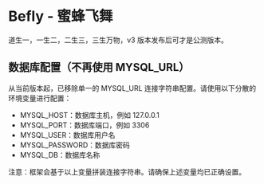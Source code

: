 # Befly - 蜜蜂飞舞

道生一，一生二，二生三，三生万物，v3 版本发布后可才是公测版本。

## 数据库配置（不再使用 MYSQL_URL）

从当前版本起，已移除单一的 MYSQL_URL 连接字符串配置。请使用以下分散的环境变量进行配置：

- MYSQL_HOST：数据库主机，例如 127.0.0.1
- MYSQL_PORT：数据库端口，例如 3306
- MYSQL_USER：数据库用户名
- MYSQL_PASSWORD：数据库密码
- MYSQL_DB：数据库名称

注意：框架会基于以上变量拼装连接字符串。请确保上述变量均已正确设置。
